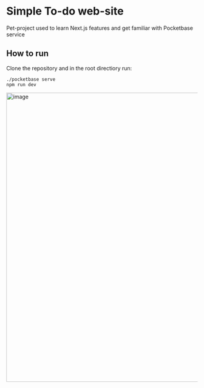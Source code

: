 # Simple To-do web-site
Pet-project used to learn Next.js features and get familiar with Pocketbase service

## How to run

Clone the repository and in the root directiory run:

```
./pocketbase serve
npm run dev
```
<img width="762" alt="image" src="https://github.com/Walparis/todo-nextjs-pocketbase/assets/123378945/6096052c-a3fd-4ce4-b03a-e04c4d531644">
